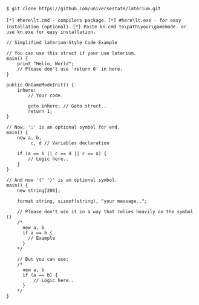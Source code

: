 ```
$ git clone https://github.com/universestate/laterium.git
```
`[*] #here\lt.cmd - compilers package.`
`[*] #here\lt.exe - for easy installation (optional).`
`[*] Paste kn.cmd to\path\your\gamemode. or use kn.exe for easy installation.`
```pwn
// Simplified laterium-Style Code Example

// You can use this struct if your use laterium.
main() {
    print "Hello, World";
    // Please don't use 'return 0' in here.
}

public OnGameModeInit() {
    inhere:
        // Your code.
        
        goto inhere; // Goto struct..
        return 1;
}

// Now, ';' is an optional symbol for end.
main() {
    new a, b,
         c, d // Variables declaration

    if (a == b || c == d || c == a) {
        // Logic here..
    }
}

// And now '(' ')' is an optional symbol.
main() {
    new string[200];

    format string, sizeof(string), "your message..";

    // Please don't use it in a way that relies heavily on the symbol ()
    /*
      new a, b
      if a == b {
        // Example
      }
    */
    
    // But you can use:
    /*
      new a, b
      if (a == b) {
          // Logic here..
      }
    */
}
```
